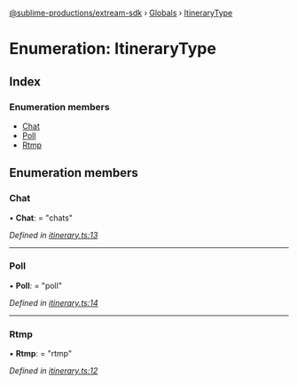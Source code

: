 [@sublime-productions/extream-sdk](../README.md) › [Globals](../globals.md) › [ItineraryType](itinerarytype.md)

# Enumeration: ItineraryType

## Index

### Enumeration members

* [Chat](itinerarytype.md#chat)
* [Poll](itinerarytype.md#poll)
* [Rtmp](itinerarytype.md#rtmp)

## Enumeration members

###  Chat

• **Chat**: = "chats"

*Defined in [itinerary.ts:13](https://github.com/Extream-SaaS/ex-sdk/blob/38e00dd/src/itinerary.ts#L13)*

___

###  Poll

• **Poll**: = "poll"

*Defined in [itinerary.ts:14](https://github.com/Extream-SaaS/ex-sdk/blob/38e00dd/src/itinerary.ts#L14)*

___

###  Rtmp

• **Rtmp**: = "rtmp"

*Defined in [itinerary.ts:12](https://github.com/Extream-SaaS/ex-sdk/blob/38e00dd/src/itinerary.ts#L12)*
